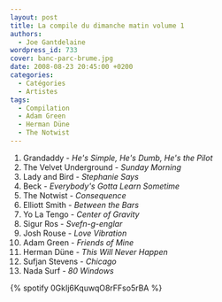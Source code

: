 ```yaml
---
layout: post
title: La compile du dimanche matin volume 1
authors:
  - Joe Gantdelaine
wordpress_id: 733
cover: banc-parc-brume.jpg
date: 2008-08-23 20:45:00 +0200
categories:
  - Catégories
  - Artistes
tags:
  - Compilation
  - Adam Green
  - Herman Düne
  - The Notwist
---
```


1. Grandaddy - _He's Simple, He's Dumb, He's the Pilot_
1. The Velvet Underground - _Sunday Morning_
1. Lady and Bird - _Stephanie Says_
1. Beck - _Everybody's Gotta Learn Sometime_
1. The Notwist - _Consequence_
1. Elliott Smith - _Between the Bars_
1. Yo La Tengo - _Center of Gravity_
1. Sigur Ros - _Svefn-g-englar_
1. Josh Rouse - _Love Vibration_
1. Adam Green - _Friends of Mine_
1. Herman Düne - _This Will Never Happen_
1. Sufjan Stevens - _Chicago_
1. Nada Surf - _80 Windows_

{% spotify 0GkIj6KquwqO8rFFso5rBA %}
